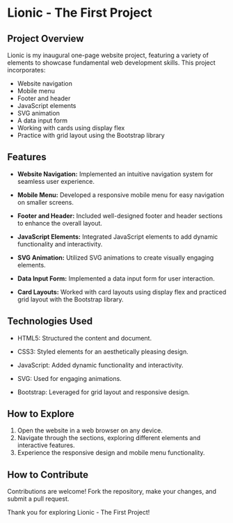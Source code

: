 # Lionic - The First Project

## Project Overview

Lionic is my inaugural one-page website project, featuring a variety of elements to showcase fundamental web development skills. This project incorporates:

- Website navigation
- Mobile menu
- Footer and header
- JavaScript elements
- SVG animation
- A data input form
- Working with cards using display flex
- Practice with grid layout using the Bootstrap library

## Features

- **Website Navigation:** Implemented an intuitive navigation system for seamless user experience.

- **Mobile Menu:** Developed a responsive mobile menu for easy navigation on smaller screens.

- **Footer and Header:** Included well-designed footer and header sections to enhance the overall layout.

- **JavaScript Elements:** Integrated JavaScript elements to add dynamic functionality and interactivity.

- **SVG Animation:** Utilized SVG animations to create visually engaging elements.

- **Data Input Form:** Implemented a data input form for user interaction.

- **Card Layouts:** Worked with card layouts using display flex and practiced grid layout with the Bootstrap library.

## Technologies Used

- HTML5: Structured the content and document.

- CSS3: Styled elements for an aesthetically pleasing design.

- JavaScript: Added dynamic functionality and interactivity.

- SVG: Used for engaging animations.

- Bootstrap: Leveraged for grid layout and responsive design.

## How to Explore

1. Open the website in a web browser on any device.
2. Navigate through the sections, exploring different elements and interactive features.
3. Experience the responsive design and mobile menu functionality.

## How to Contribute

Contributions are welcome! Fork the repository, make your changes, and submit a pull request.

Thank you for exploring Lionic - The First Project!



